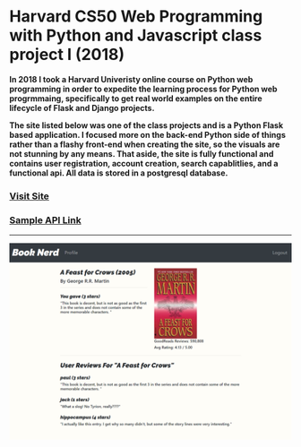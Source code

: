 # Harvard CS50 Web Programming with Python and Javascript class project I (2018)

**In 2018 I took a Harvard Univeristy online course on Python web programming in order
to expedite the learning process for Python web progrmmaing, specifically to get real world
examples on the entire lifecycle of Flask and Django projects.** 

**The site listed below was one of the class projects and is a Python Flask based application.
I focused more on the back-end Python side of things rather than a flashy front-end when creating
the site, so the visuals are not stunning by any means. That aside, the site is fully functional and
contains user registration, account creation, search capablitlies, and a functional api. All data is 
stored in a postgresql database.**

### [Visit Site](https://booknerd.herokuapp.com/)

### [Sample API Link](https://booknerd.herokuapp.com/api/0451169514)

---

<img src="static/screen.png">
